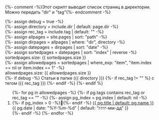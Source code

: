 {%- comment -%}Этот скрипт выводит список страниц в директории. Можно передать "dir" и "tag"{%- endcomment -%}

{%- assign debug = true -%}  
{%- assign directory = include.dir | default: page.dir -%}  
{%- assign rec_tag = include.tag | default: "" -%}  
{%- assign allpages = site.pages | sort: "path" -%}  
{%- assign dirpages = allpages | where: "dir",  directory -%}  
{%- assign datepages = dirpages | sort: "date" -%}  
{%- assign sortedpages = datepages | sort: "index" | reverse -%}  
sortedpages.size: {{ sortedpages.size }}<br>
{%- assign allowedpages = sortedpages | where_exp: "item", "item.index == nil or item.index == 1" -%}  
allowedpages.size: {{ allowedpages.size }}<br>
{%- if debug -%}
  Статьи в папке ({{ directory }})
  {%- if rec_tag != "" %}
    с тегом ({{ rec_tag }})
  {%- endif -%}
{%- endif %}

<ol reversed id="navigation">
{%- for pg in allowedpages -%}
  {%- if pg.tags contains rec_tag or rec_tag == "" -%}
    {%- assign pg_index = pg.index | default: nil -%}
    <li>{%- if pg_index > 0 -%}📌{%- endif -%}
      <a href="{{ pg.url | prepend: site.baseurl }}">{{ pg.title | default: pg.name }}</a> 
    <time class="shaded">{{ pg.date | date: "%Y-%m-%d" | default: "гггг-мм-дд" }}</time>
    </li>
  {%- endif -%}
{%- endfor -%}
</ol>

